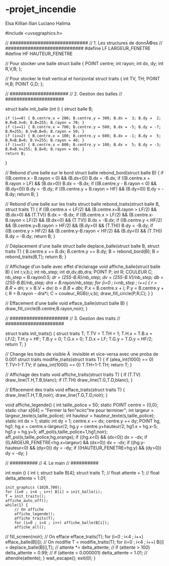 # -projet_incendie
Elsa 
Killian
Ilian
Luciano
Halima


#include <uvsqgraphics.h>

// ############################
// 1. Les structures de donnÃ©es
// ############################
#define LF LARGEUR_FENETRE
#define HF HAUTEUR_FENETRE

// Pour stocker une balle
struct balle {
	POINT centre;
	int rayon;
	int dx, dy;
	int R,V,B;
};

// Pour stocker le trait vertical et horizontal
struct traits {
	int TV, TH;
	POINT H,B;
	POINT G,D;
};

// #####################
// 2. Gestion des balles
// #####################

struct balle init_balle (int i) {
	struct balle B;

	if (i==0) { B.centre.x = 200; B.centre.y = 300; B.dx =  3; B.dy =  2; B.R=B.V=0; B.B=255; B.rayon = 70; }
	if (i==1) { B.centre.x = 700; B.centre.y = 500; B.dx = -5; B.dy = -7; B.R=255; B.V=B.B=0; B.rayon = 50; }
	if (i==2) { B.centre.x = 100; B.centre.y = 600; B.dx = -1; B.dy =  5; B.R=B.B=0; B.V=255; B.rayon = 40; }
	if (i==3) { B.centre.x = 800; B.centre.y = 100; B.dx =  5; B.dy = -3; B.R=B.V=255; B.B=0; B.rayon = 60; }
	return B;
}

// Rebond d'une balle sur le bord
struct balle rebond_bord(struct balle B) {
	if ((B.centre.x - B.rayon <  0) && (B.dx<0)) B.dx = -B.dx;
	if ((B.centre.x + B.rayon > LF) && (B.dx>0)) B.dx = -B.dx;
	if ((B.centre.y - B.rayon <  0) && (B.dy<0)) B.dy = -B.dy;
	if ((B.centre.y + B.rayon > HF) && (B.dy>0)) B.dy = -B.dy;
	return B;
}

// Rebond d'une balle sur les traits
struct balle rebond_traits(struct balle B, struct traits T) {
	if ((B.centre.x < LF/2) && (B.centre.x+B.rayon > LF/2) && (B.dx>0) && (T.TV)) B.dx = -B.dx;
	if ((B.centre.x > LF/2) && (B.centre.x-B.rayon < LF/2) && (B.dx<0) && (T.TV)) B.dx = -B.dx;
	if ((B.centre.y < HF/2) && (B.centre.y+B.rayon > HF/2) && (B.dy>0) && (T.TH)) B.dy = -B.dy;
	if ((B.centre.y > HF/2) && (B.centre.y-B.rayon < HF/2) && (B.dy<0) && (T.TH)) B.dy = -B.dy;
	return B;
}

// Déplacement d'une balle
struct balle deplace_balle(struct balle B, struct traits T) {
	B.centre.x += B.dx;
	B.centre.y += B.dy;
	B = rebond_bord(B);
	B = rebond_traits(B,T);
	return B;
}

// Affichage d'un balle avec effet d'éclairage
void affiche_balle(struct balle B) {
	int r,v,b,i;
	int nb_step;
	int dr,dv,db,dra;
	POINT P;
	int R;
	COULEUR C;
	nb_step = B.rayon*0.5;
	dr = (255-B.R)/nb_step;
	dv = (255-B.V)/nb_step;
	db = (255-B.B)/nb_step;
	dra = B.rayon/nb_step;
	for (i=0 ; i<nb_step ; i++) {
		r = B.R + dr*i;
		v = B.V + dv*i;
		b = B.B + db*i;
		P.x = B.centre.x + i;
		P.y = B.centre.y + i;
		R = B.rayon - dra*i;
		C = couleur_RGB(r,v,b);
		draw_fill_circle(P,R,C);
	}
}

// Effacement d'une balle
void efface_balle(struct balle B) { draw_fill_circle(B.centre,B.rayon,noir); }

// #####################
// 3. Gestion des traits
// #####################

struct traits init_traits() {
	struct traits T;
	T.TV = T.TH = 1;
	T.H.x = T.B.x = LF/2; T.H.y = HF; T.B.y = 0;
	T.G.x = 0; T.D.x = LF; T.G.y = T.D.y = HF/2;
	return T;
}

// Change les traits de visible Ã  invisible et vice-versa avec une proba de 0.001
struct traits modifie_traits(struct traits T) {
	if (alea_int(1000) == 0) T.TV=1-T.TV;
	if (alea_int(1000) == 0) T.TH=1-T.TH;
	return T;
}

// Affichage des traits
void affiche_traits(struct traits T) {
	if (T.TV) draw_line(T.H,T.B,blanc);
	if (T.TH) draw_line(T.G,T.D,blanc);
}

// Effacement des traits
void efface_traits(struct traits T) {
	draw_line(T.H,T.B,noir);
	draw_line(T.G,T.D,noir);
}

void affiche_legende() {
	int taille_police = 50;
	static POINT centre = {0,0};
	static char s[64] = "Fermer la fen"ecirc"tre pour terminer";
	int largeur = largeur_texte(s,taille_police);
	int hauteur = hauteur_texte(s,taille_police);
	static int dx = 1;
	static int dy = 1;
	centre.x += dx;
	centre.y += dy;
	POINT hg, hg1;
	hg.x = centre.x-largeur/2;
	hg.y = centre.y+hauteur/2;
	hg1.x = hg.x-5;
	hg1.y = hg.y+5;
	aff_pol(s,taille_police+1,hg1,noir);
	aff_pol(s,taille_police,hg,orange);
	if ((hg.x<0) && (dx<0)) dx = -dx;
	if ((LARGEUR_FENETRE<hg.x+largeur) && (dx>0)) dx = -dx;
	if ((hg.y-hauteur<0) && (dy<0)) dy = -dy;
	if ((HAUTEUR_FENETRE<hg.y) && (dy>0)) dy = -dy;
}


// ##########
// 4. Le main
// ##########


int main () {
	int i;
	struct balle B[4];
	struct traits T;
//	float attente = 1;
//	float delta_attente = 1.01;

	init_graphics (1020,700);
	for (i=0 ; i<4 ; i++) B[i] = init_balle(i);
	T = init_traits();
	affiche_auto_off();
	while(1) {
		// On affiche
		affiche_legende();
		affiche_traits(T);
		for (i=0 ; i<4 ; i++) affiche_balle(B[i]);
		affiche_all();
//		fill_screen(noir);
		// On efface
		efface_traits(T);
		for (i=0 ; i<4 ; i++) efface_balle(B[i]);
		// On modifie
		T = modifie_traits(T);
		for (i=0 ; i<4 ; i++) B[i] = deplace_balle(B[i],T);
//		attente *= delta_attente;
//		if (attente > 100) delta_attente = 0.99;
//		if (attente < 0.000001) delta_attente = 1.01;
//		attendre(attente);
	}
	wait_escape();
	exit(0);
}

